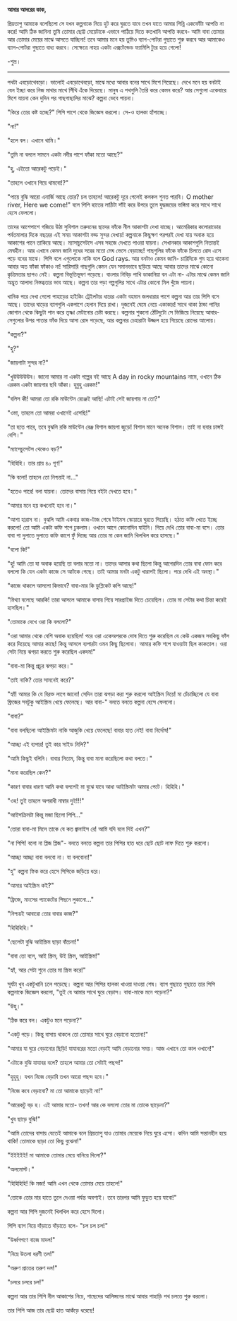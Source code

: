 **আমার আদরের কাক,** 

প্রিয়তাপু আমাকে বলেছিলো সে যখন কল্পনাকে নিয়ে হুট করে ঘুরতে যাবে তখন যাতে আমার গিন্নি একফোঁটা আপত্তি না করে! আমি ঠিক জানিনা তুমি তোমার ছোট্ট মেয়েটাকে এভাবে পাঠিয়ে দিতে কতখানি আপত্তি করবে- আমি বাবা তোমার আর তোমার মেয়ের মাঝে আসতে যাচ্ছিনা! তবে আমার মনে হয় তুমিও ব্যাগ-পোটরা গুছাতে শুরু করবে আর আমাকেও ব্যাগ-পোটরা গুছাতে বাধ্য করবে। সেক্ষেত্রে নাহয় একটা এক্সটেন্ডেড ফ্যামিলি ট্যুর হয়ে গেলো! 

-শুভ্র।

---
পথটা এবড়োথেবড়ো। ভালোই এবড়োথেবড়ো, মাঝে মধ্যে আবার বনের সাথে মিশে গিয়েছে। দেখে মনে হয় বনটাই যেন ইচ্ছা করে নিজ মাথার মাথে সিঁথি এঁকে দিয়েছে। মানুষ এ পথগুলি তৈরি করে কেমন করে? আর সেগুলো একেবারে মিশে যায়না কেন দুদিন পর গাছগাছালির মাঝে? কল্পনা ভেবে পায়না।

"কিরে তোর কষ্ট হচ্ছে?" পিপি পাশে থেকে জিজ্ঞেস করলো। সে-ও হালকা হাঁপাচ্ছে।

"না!"

"হলে বল। এখানে থামি।"

"তুমি না বললে সামনে একটা নদীর পাশে ফাঁকা মতো আছে?"

"হু, এইতো আরেকটু পড়েই।"

"তাহলে ওখানে গিয়ে থামবো!?"

"পায়ে বুঝি আরো এনার্জি আছে তোর? চল তাহলে! আরেকটু দূরে গেলেই কলকল শুনত পারবি। O mother river, Here we come!" বলে পিপি হাতের লাঠিটা সাঁই করে উপরে তুলে যুদ্ধজয়ের ভঙ্গিমা করে সাথে সাথে হেসে ফেললো।

তাদের আশেপাশে গজিয়ে উঠা সুবিশাল তরুবনের ছাদের ফাঁকে নীল আকাশটা দেখা যাচ্ছে। আমেরিকার কলোরাডোর পর্বতমালার দিকে বছরের এই সময় আকাশটা বড্ড সুন্দর দেখায়! কল্পনাকে কিছুক্ষণ পরপরই দেখা যায় অবাক হয়ে আকাশের পানে তাকিয়ে আছে। ম্যাসাচুসেটসে এসব সহজে দেখতে পাওয়া যায়না। সেখানকার আকাশগুলি নিতান্তই মেঘহীন। আর এখানে কেমন জানি দুধের সরের মতো মেঘ ভেসে বেড়াচ্ছে! গাছগুলির ফাঁকে ফাঁকে চিলতে রোদ এসে পড়ে বনের মাঝে। পিপি বলে এগুলোকে নাকি বলে God rays. আর বনটাও কেমন জানি- চারিদিকে গুম হয়ে থাকেনা আবার অত ফাঁকা ফাঁকাও না! সারিসারি গাছগুলি কেমন যেন সমানভাবে ছড়িয়ে আছে আবার তাদের মাঝে কোনো কৃত্রিমতার ছাপও নেই। কল্পনা বিভূতিভূষণ পড়েছে। বাংলার নিবিড় পাখি ডাকানিয়া বন এটা না- এটার মাঝে কেমন জানি অদ্ভুত আলাদা নিস্তব্ধতার ভাব আছে। কল্পনা তার পড়া গল্পগুলির সাথে এটার কোনো মিল খুঁজে পায়না।



খানিক পরে দেখা গেলো পাহাড়ের হাইকিং ট্রেইলটার ধারের একটা বহমান জলধারার পাশে কল্পনা আর তার পিপি বসে আছে। তাদের ঘাড়ের ব্যাগগুলি একপাশে হেলান দিয়ে রাখা। দুজনেই ঘেমে নেয়ে একাকার! সাথে থাকা ঠান্ডা পানির জোগান থেকে কিছুটা পান করে তৃষ্ণা মেটানোর চেষ্টা করছে। কল্পনার শুকনো ঠোঁটদুটো সে ভিজিয়ে নিয়েছে আবার- সেগুলোর উপর পাতার ফাঁক দিয়ে আসা রোদ পড়েছে, আর কল্পনার চেহারাটা উজ্জল হয়ে গিয়েছে রোদের আলোয়।

"কল্পনা?"

"হু?"

"জায়গাটা সুন্দর না?"

"খুউউউউউব। জানো আমার না একটা গল্পের বই আছে A day in rocky mountains নামে, ওখানে ঠিক এরকম একটা জায়গার ছবি আঁকা। হুবুহু এরকম!"

"বলিস কী! আমরা তো রকি মাউন্টেন রেঞ্জেই আছি! এটাই সেই জায়গায় না তো?"

"ওমা, তাহলে তো আমরা ওখানেই এসেছি!"

"তা হতে পারে, তবে বুঝলি রকি মাউন্টেন রেঞ্জ বিশাল জায়গা জুড়ে! বিশাল মানে অনেক বিশাল। তাই না হবার চান্সই বেশি।"

"ম্যাসেচুসেটস থেকেও বড়?"

"হিহিহি। তার প্রায় ৪০ গূণ!"

"কি বলো! তাহলে তো নিশ্চয়ই না..."

"হতেও পারে! বলা যায়না। তোদের বাসায় গিয়ে বইটা দেখতে হবে।"

"আমার মনে হয় কখনোই হবে না।"

"আশা হারাস না। বুঝলি আমি একবার কাজ-টাজ শেষে টাইমস স্কোয়ারে ঘুরতে গিয়েছি। হঠাত কফি খেতে ইচ্ছে করলো! তো আমি একটা কফি শপে ঢুকলাম। ওখানে আগে কোনোদিন যাইনি। গিয়ে দেখি তোর বাবা-মা বসে। তোর বাবা পা দুলাতে দুলাতে কফি কাপে ফুঁ দিচ্ছে আর তোর মা কেন জানি খিলখিল করে হাসছে।"

"বলো কি!"

"হু! আমি তো যা অবাক হয়েছি তা বলার মতো না। তাদের আসার কথা ছিলো কিন্তু আগেরদিন তোর বাবা ফোন করে বললো কি যেন একটা কাজে সে আটকে গেছে। তাই আমার মনটা একটু খারাপই ছিলো। পরে দেখি এই অবস্থা।"

"কাজে থাকলে আসলো কিভাবে? বাবা-মার কি ডুপ্লিকেট কপি আছে!"

"মিথ্যা বলেছে আরকি! তারা আসলে আমাকে বাসায় গিয়ে সারপ্রাইজ দিতে চেয়েছিল। তোর মা সেটার কথা চিন্তা করেই হাসছিল।"

"তোমাকে দেখে ওরা কি বললো?"

"ওরা আমার থেকে বেশি অবাক হয়েছিল! পরে ওরা একেঅপরকে দোষ দিতে শুরু করেছিল যে কেউ একজন সবকিছু ফাঁস করে দিয়েছে আমার কাছে! কিন্তু আসলে ব্যপারটা ওমন কিছু ছিলোনা। আমার কফি শপে যাওয়াটা ছিল কাকতাল। ওরা সেটা নিয়ে ঝগড়া করতে শুরু করেছিল একদম!"

"বাবা-মা কিন্তু প্রচুর ঝগড়া করে।"

"তাই নাকি? তোর সামনেই করে?"

"হ্যাঁ! আমার কি যে বিরক্ত লাগে জানো! সেদিন তারা ঝগড়া করা শুরু করলো আইস্ক্রিম নিয়ে! মা চেঁচাচ্ছিলো যে বাবা ফ্রিজের সবটুকু আইস্ক্রিম খেয়ে ফেলেছে। আর বাবা-" বলতে বলতে কল্পনা হেসে ফেললো।

"বাবা?"

"বাবা বলছিলো আইস্ক্রিমটা নাকি আজুকি খেয়ে ফেলেছে! বাবার হাত নেই! বাবা নির্দোষ!"

"আচ্ছা এই ব্যপার! তুই কার সাইড নিলি?"

"আমি কিছুই বলিনি। বাবার নিতাম, কিন্তু বাবা মানা করেছিলো কথা বলতে।"

"মানা করেছিল কেন?"

"কারণ বাবার ধারণা আমি কথা বললেই মা বুঝে যাবে আধা আইস্ক্রিমটা আমার পেটে। হিহিহি।"

"ওহ! তুই তাহলে অপরাধী নাম্বার দুই!!!"

"আইসক্রিমটা কিন্তু মজা ছিলো পিপি..."

"তোরা বাবা-মা মিলে তাকে যে কত জ্বালাইস রে! আমি যদি বলে দিই এখন?"

"না পিপি! বলো না প্লিজ প্লিজ"- বলতে বলতে কল্পনা তার পিপির হাত ধরে ছোট ছোট লাফ দিতে শুরু করলো। 

"আচ্ছা আচ্ছা বাবা বলবো না। যা বলবোনা!"

"হু" কল্পনা ফিক করে হেসে পিপিকে জড়িয়ে ধরে।

"আমার আইস্ক্রিম কই?"

"ফ্রিজে, মাংসের প্যাকেটের পিছনে লুকানো..."

"নিশ্চয়ই আবারো তোর বাবার কাজ?"

"হিহিহিহি।"

"ছেলেটা বুঝি আইস্ক্রিম ছাড়া বাঁচেনা!"

"বাবা তো বলে, আই স্ক্রিম, উই স্ক্রিম, আইস্ক্রিম!"

"হ্যাঁ, আর সেটা শুনে তোর মা স্ক্রিম করে!"



সূর্যটা খুব একটুখানি ঢলে পড়েছে। কল্পনা আর পিপির হালকা খাওয়া দাওয়া শেষ। ব্যাগ গুছাতে গুছাতে তার পিপি কল্পনাকে জিজ্ঞেস করলো, "তুই যে আমার সাথে ঘুরে বেড়াস। বাবা-মাকে মনে পড়েনা?"

"উহু।"

"ঠিক করে বল। একটুও মনে পড়েনা?"

"একটু পড়ে। কিন্তু বাসায় থাকলে তো তোমার সাথে ঘুরে বেড়ানো হতোনা!"

"আমার যা ঘুরে বেড়ানোর ছিড়ি! যাযাবরের মতো বেড়াই আমি বেড়ানোর সময়। আজ এখানে তো কাল ওখানে!"

"এটাকে বুঝি যাযাবর বলে? তাহলে আমার তো সেটাই পছন্দ!"

"হুহুহু। যখন নিজে বেড়াবি তখন আরো পছন্দ হবে।"

"নিজে কবে বেড়াবো? মা তো আমাকে ছাড়েই না!"

"আরেকটু বড় হ। এই আমার মতো- তখন! আর কে বললো তোর মা তোকে ছাড়েনা?"

"খুব ছাড়ে বুঝি!"

"আমি তোদের বাসায় যেতেই আমাকে বলে প্রিয়তাপু যাও তোমার মেয়েকে নিয়ে ঘুরে এসো। কদিন আমি সন্তানহীন হয়ে থাকি! তোমাকে ছাড়া তো কিছু বুঝেনা!"

"ইইইইই! মা আমাকে তোমার মেয়ে বানিয়ে দিলো?"

"অলমোস্ট।"

"হিহিহিহি! কি মজা! আমি এখন থেকে তোমার মেয়ে তাহলে!"

"তোকে তোর মার হাতে তুলে দেওয়া পর্যন্ত অবশ্যই। তবে তারপর আমি ফুড়ুত হয়ে যাবো!"

কল্পনা আর পিপি দুজনেই খিলখিল করে হেসে দিলো।

পিপি ব্যাগ নিয়ে দাঁড়াতে দাঁড়াতে বলে- "চল চল চল!"

"উর্ধ্বগগণে বাজে মাদল!"

"নিম্নে উতলা ধরণী তল!"

"অরুণ প্রাতের তরুণ দল!"

"চলরে চলরে চল!"



কল্পনা আর তার পিপি নীল আকাশের নিচে, গাছেদের আলিঙ্গনের মাঝে আবার পাহাড়ি পথ চলতে শুরু করলো।

তার পিপি আজ তার ছোট্ট হাত আকঁড়ে ধরেছে!


